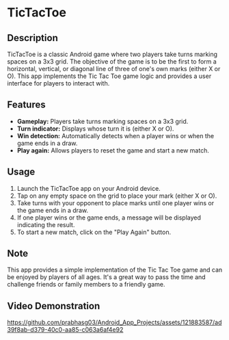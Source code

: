 # TicTacToe

## Description
TicTacToe is a classic Android game where two players take turns marking spaces on a 3x3 grid. The objective of the game is to be the first to form a horizontal, vertical, or diagonal line of three of one's own marks (either X or O). This app implements the Tic Tac Toe game logic and provides a user interface for players to interact with.

## Features
- **Gameplay:** Players take turns marking spaces on a 3x3 grid.
- **Turn indicator:** Displays whose turn it is (either X or O).
- **Win detection:** Automatically detects when a player wins or when the game ends in a draw.
- **Play again:** Allows players to reset the game and start a new match.

## Usage
1. Launch the TicTacToe app on your Android device.
2. Tap on any empty space on the grid to place your mark (either X or O).
3. Take turns with your opponent to place marks until one player wins or the game ends in a draw.
4. If one player wins or the game ends, a message will be displayed indicating the result.
5. To start a new match, click on the "Play Again" button.

## Note
This app provides a simple implementation of the Tic Tac Toe game and can be enjoyed by players of all ages. It's a great way to pass the time and challenge friends or family members to a friendly game.

## Video Demonstration

https://github.com/prabhasg03/Android_App_Projects/assets/121883587/ad39f8ab-d379-40c0-aa85-c063a6af4e92

